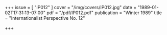 +++
issue = [ "IP012" ]
cover = "/img/covers/IP012.jpg"
date = "1989-01-02T17:31:13-07:00"
pdf = "/pdf/IP012.pdf"
publication = "Winter 1989"
title = "Internationalist Perspective No. 12"

+++

